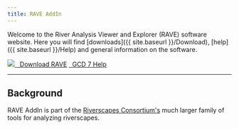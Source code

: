 ```yaml
---
title: RAVE AddIn
---
```


Welcome to the River Analysis Viewer and Explorer (RAVE) software website. Here you will find [downloads]({{ site.baseurl }}/Download), [help]({{ site.baseurl }}/Help) and general information on the software.

<a class="button large" href="https://github.com/Riverscapes/gcd/releases/latest">
        <img src="{{site.baseurl}}/assets/images/RiverscapesLogo_x16.png">
        &nbsp;&nbsp;Download RAVE</a>
<a class="button large" href="{{ site.baseurl}}/Help"> <i class="fa fa-question-circle"></i>&nbsp;&nbsp;GCD 7 Help</a>

------

## Background

RAVE AddIn is part of the [Riverscapes Consortium's](http://riverscapes.xyz) much larger family of tools for analyzing riverscapes. 
